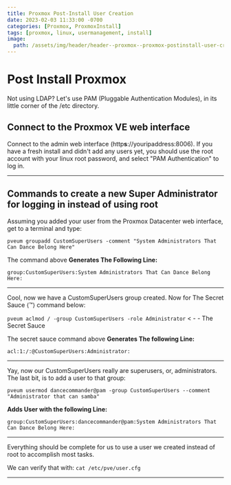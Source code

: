 ```yaml
---
title: Proxmox Post-Install User Creation
date: 2023-02-03 11:33:00 -0700
categories: [Proxmox, ProxmoxInstall]
tags: [proxmox, linux, usermanagement, install]
image:
  path: /assets/img/header/header--proxmox--proxmox-postinstall-user-creation.jpg
---
```


# Post Install Proxmox 

Not using LDAP? Let's use PAM (Pluggable Authentication Modules), in its little corner of the /etc directory.



## Connect to the Proxmox VE web interface

Connect to the admin web interface (http**s**://youripaddress:8006). If you have a fresh install and didn't add any users yet, you should use the root account with your linux root password, and select "PAM Authentication" to log in.


* * * 
## Commands to create a new Super Administrator for logging in instead of using root

Assuming you added your user from the Proxmox Datacenter web interface, get to a terminal and type:

`pveum groupadd CustomSuperUsers -comment "System Administrators That Can Dance Belong Here"`

The command above **Generates The Following Line:** 

`group:CustomSuperUsers:System Administrators That Can Dance Belong Here:`


* * *
Cool, now we have a CustomSuperUsers group created. Now for The Secret Sauce ⟨™⟩ command below: 

`pveum aclmod / -group CustomSuperUsers -role Administrator` < - -  The Secret Sauce

The secret sauce command above **Generates The following Line:** 

`acl:1:/:@CustomSuperUsers:Administrator:`


* * *
Yay, now our CustomSuperUsers really are superusers, or, administrators. The last bit, is to add a user to that group:

`pveum usermod dancecommander@pam -group CustomSuperUsers --comment "Administrator that can samba"`

**Adds User with the following Line:** 

`group:CustomSuperUsers:dancecommander@pam:System Administrators That Can Dance Belong Here:`


* * *
Everything should be complete for us to use a user we created instead of root to accomplish most tasks. 

We can verify that with: `cat /etc/pve/user.cfg`
* * *




